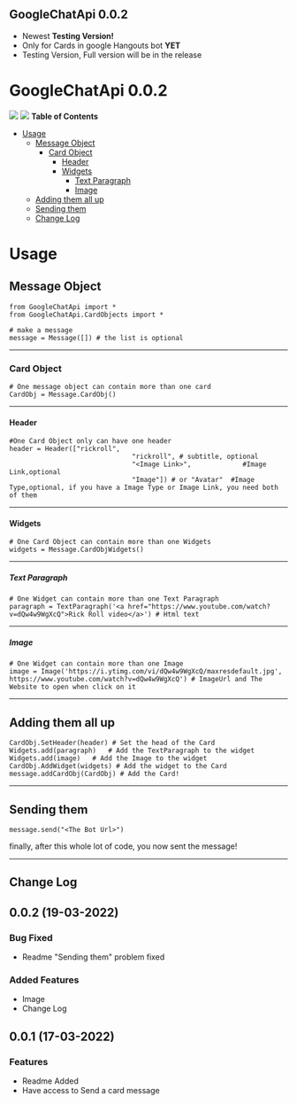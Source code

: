 ## GoogleChatApi 0.0.2

- Newest **Testing Version!**
- Only for Cards in google Hangouts bot **YET**
- Testing Version, Full version will be in the release

# GoogleChatApi 0.0.2

![](https://img.shields.io/badge/language-python-yellow.svg) ![](https://img.shields.io/badge/python-package-green.svg)
**Table of Contents**
- [Usage](#usage)
  * [Message Object](#message-object)
    + [Card Object](#card-object)
      - [Header](#header)
      - [Widgets](#widgets)
        * [Text Paragraph](#text-paragraph)
        * [Image](#Image)
  * [Adding them all up](#adding-them-all-up)
  * [Sending them](#sending-them)
  * [Change Log](#Change-Log)

# Usage
## Message Object
    from GoogleChatApi import *
    from GoogleChatApi.CardObjects import *
    
	# make a message
    message = Message([]) # the list is optional
-- -
### Card Object
	# One message object can contain more than one card
	CardObj = Message.CardObj()
-- -
#### Header
	#One Card Object only can have one header
	header = Header(["rickroll",
	                               "rickroll", # subtitle, optional
                                   "<Image Link>",             #Image Link,optional
                                   "Image"]) # or "Avatar"  #Image Type,optional, if you have a Image Type or Image Link, you need both of them
-- -
#### Widgets 
	# One Card Object can contain more than one Widgets
	widgets = Message.CardObjWidgets()
-- -
##### Text Paragraph
	# One Widget can contain more than one Text Paragraph
	paragraph = TextParagraph('<a href="https://www.youtube.com/watch?v=dQw4w9WgXcQ">Rick Roll video</a>') # Html text
-- -
##### Image
    # One Widget can contain more than one Image
    image = Image('https://i.ytimg.com/vi/dQw4w9WgXcQ/maxresdefault.jpg', https://www.youtube.com/watch?v=dQw4w9WgXcQ') # ImageUrl and The Website to open when click on it
-- -
## Adding them all up
	CardObj.SetHeader(header) # Set the head of the Card
	Widgets.add(paragraph)   # Add the TextParagraph to the widget
    Widgets.add(image)   # Add the Image to the widget
	CardObj.AddWidget(widgets) # Add the widget to the Card
	message.addCardObj(CardObj) # Add the Card!
-- -
## Sending them
	message.send("<The Bot Url>") 
finally, after this whole lot of code, you now sent the message!

-- -
## Change Log

## 0.0.2 (19-03-2022)
### Bug Fixed
- Readme "Sending them" problem fixed

### Added Features
- Image
- Change Log

## 0.0.1 (17-03-2022)
### Features
- Readme Added
- Have access to Send a card message
